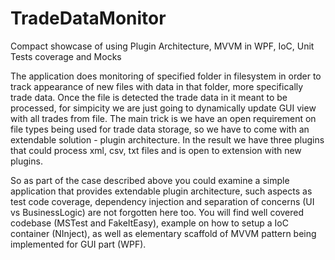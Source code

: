 # TradeDataMonitor
Compact showcase of using Plugin Architecture, MVVM in WPF, IoC, Unit Tests coverage and Mocks

The application does monitoring of specified folder in filesystem in order to track appearance of new files with data in that folder, more specifically trade data. Once the file is detected the trade data in it meant to be processed, for simpicity we are just going to dynamically update GUI view with all trades from file.
The main trick is we have an open requirement on file types being used for trade data storage, so we have to come with an extendable solution - plugin architecture. In the result we have three plugins that could process xml, csv, txt files and is open to extension with new plugins. 

So as part of the case described above you could examine a simple application that provides extendable plugin architecture, such aspects as test code coverage, dependency injection and separation of concerns (UI vs BusinessLogic) are not forgotten here too. You will find well covered codebase (MSTest and FakeItEasy), example on how to setup a IoC container (NInject), as well as elementary scaffold of MVVM pattern being implemented for GUI part (WPF).
